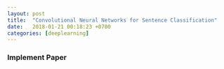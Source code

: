 ```yaml
---
layout: post
title:  "Convolutional Neural Networks for Sentence Classification"
date:   2018-01-21 00:18:23 +0700
categories: [deeplearning]
---
```


### Implement Paper
